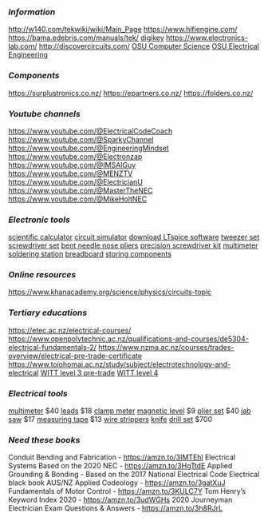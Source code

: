### *Information*
http://w140.com/tekwiki/wiki/Main_Page
https://www.hifiengine.com/
https://bama.edebris.com/manuals/tek/
[digikey](https://www.digikey.com/reference-designs/en)
https://www.electronics-lab.com/
http://discovercircuits.com/
[OSU Computer Science](https://github.com/ossu/computer-science)
[OSU Electrical Engineering](https://github.com/Artoriuz/OSEE?tab=readme-ov-file)
### *Components*
https://surplustronics.co.nz/
https://epartners.co.nz/
https://folders.co.nz/
### *Youtube channels*
https://www.youtube.com/@ElectricalCodeCoach
https://www.youtube.com/@SparkyChannel
https://www.youtube.com/@EngineeringMindset
https://www.youtube.com/@Electronzap
https://www.youtube.com/@IMSAIGuy
https://www.youtube.com/@MENZTV
https://www.youtube.com/@ElectricianU
https://www.youtube.com/@MasterTheNEC
https://www.youtube.com/@MikeHoltNEC
### *Electronic tools*
[scientific calculator](https://www.desmos.com/scientific)
[circuit simulator](https://www.multisim.com/)
[download LTspice software](https://www.analog.com/en/design-center/design-tools-and-calculators/ltspice-simulator.html)
[tweezer set](https://www.amazon.com/gp/product/B06XXXQHS8?ie=UTF8&linkId=e026ca77eed50e866e8da67c977e1cc3&language=en_US&ref_=as_li_ss_tl&th=1)
[screwdriver set](https://www.amazon.com/Wera-Kraftform-Micro-Big-Pack/dp/B07X7JSBHG?keywords=wera%2Bscrewdriver%2Bset&sr=8-11&linkId=e3d10f0b9602363219230679284b7408&language=en_US&ref_=as_li_ss_tl&th=1)
[bent needle nose pliers](https://www.amazon.com/schmitz-4204HS22-serrated-Hightech-professionals/dp/B00CMR72ZK?keywords=schmitz+pliers&sr=8-7&linkId=f30d24b4a5aef18cf30df01bce88ec7b&language=en_US&ref_=as_li_ss_tl)
[precision screwdriver kit](https://www.amazon.com/gp/product/B01E16J6RQ?ie=UTF8&psc=1&linkId=cedb453b4e491817f6ed820afa75ad7f&language=en_US&ref_=as_li_ss_tl)
[multimeter](https://www.jaycar.co.nz/economy-catiii-multimeter-with-non-contact-voltage-sensor/p/QM1527)
[soldering station](https://www.synergyelectronics.co.nz/store/hakko-fx-888d-soldering-station)
[breadboard](https://www.jaycar.co.nz/arduino-compatible-breadboard-with-400-tie-points/p/PB8820?pos=8&queryId=3757e19c9b45b355a7b148ef2a34e688&sort=relevance&searchText=breadboard)
[storing components](https://www.reddit.com/r/electronics/comments/7xz1vs/tip_storing_your_electronic_components/)
### *Online resources*
https://www.khanacademy.org/science/physics/circuits-topic
### *Tertiary educations*
https://etec.ac.nz/electrical-courses/
https://www.openpolytechnic.ac.nz/qualifications-and-courses/de5304-electrical-fundamentals-2/
https://www.nzma.ac.nz/courses/trades-overview/electrical-pre-trade-certificate
https://www.toiohomai.ac.nz/study/subject/electrotechnology-and-electrical
[WITT level 3 pre-trade](https://www.witt.ac.nz/study/trades/electrical-engineering/new-zealand-certificate-in-electrical-pre-trade-level-3/)
[WITT level 4](https://ecampus.witt.ac.nz/course/index.php?categoryid=122)
### *Electrical tools*
[multimeter](https://www.jaycar.co.nz/economy-catiii-multimeter-with-non-contact-voltage-sensor/p/QM1527) $40
[leads](https://www.jaycar.co.nz/cat-iii-test-lead-set-for-qm1542/p/WT5333) $18
[clamp meter](https://www.jaycar.co.nz/600a-true-rms-ac-dc-clamp-meter/p/QM1632)
[magnetic level](supercheapauto.co.nz/p/sca-sca-magnetic-level---225mm/105086.html) $9
[plier set](https://www.supercheapauto.co.nz/p/toolpro-toolpro-plier-set-4-piece/540557.html?cgid=SCN01130401#start=7) $40
[jab saw](https://www.supercheapauto.co.nz/p/toolpro-toolpro-jab-saw---6-inch/222220.html) $17
[measuring tape](https://www.supercheapauto.co.nz/p/toolpro-toolpro-tape-measure---8m/580281.html?cgid=SCN01130405#start=11) $13
[wire strippers](https://techbits.nz/product-1601/#product-reviews)
[knife](https://www.bunnings.co.nz/craftright-utility-folding-knife_p0027742)
[drill set](https://www.bunnings.co.nz/makita-2-piece-18v-5-0ah-brushless-kit_p0336001) $700
### *Need these books*
Conduit Bending and Fabrication - https://amzn.to/3IMTEhl
Electrical Systems Based on the 2020 NEC - https://amzn.to/3HgTtdE
Applied Grounding & Bonding - Based on the 2017 National Electrical Code
Electrical black book AUS/NZ
Applied Codeology - https://amzn.to/3gatXuJ
Fundamentals of Motor Control - https://amzn.to/3KULC7Y
Tom Henry’s Keyword Index 2020 - https://amzn.to/3udWGHs
2020 Journeyman Electrician Exam Questions & Answers - https://amzn.to/3h8RJrL